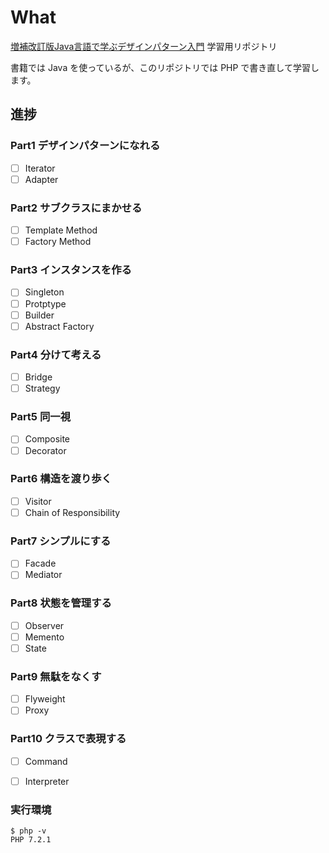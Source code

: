 # What

[増補改訂版Java言語で学ぶデザインパターン入門](https://booklog.jp/item/1/4797327030) 学習用リポジトリ

書籍では Java を使っているが、このリポジトリでは PHP で書き直して学習します。

## 進捗
### Part1 デザインパターンになれる
  - [ ] Iterator
  - [ ] Adapter

### Part2 サブクラスにまかせる
  - [ ] Template Method
  - [ ] Factory Method

### Part3 インスタンスを作る
  - [ ] Singleton
  - [ ] Protptype
  - [ ] Builder
  - [ ] Abstract Factory

### Part4 分けて考える
  - [ ] Bridge
  - [ ] Strategy

### Part5 同一視
  - [ ] Composite
  - [ ] Decorator

### Part6 構造を渡り歩く
  - [ ] Visitor
  - [ ] Chain of Responsibility

### Part7 シンプルにする
  - [ ] Facade
  - [ ] Mediator

### Part8 状態を管理する
- [ ] Observer
- [ ] Memento
- [ ] State

### Part9 無駄をなくす
- [ ] Flyweight
- [ ] Proxy

### Part10 クラスで表現する
- [ ] Command
- [ ] Interpreter


### 実行環境
```
$ php -v
PHP 7.2.1
```
